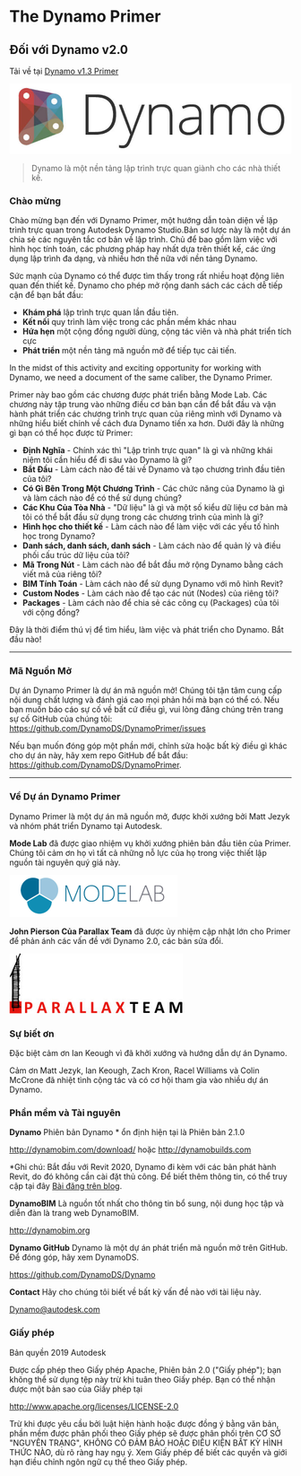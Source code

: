 # The Dynamo Primer

## Đối với Dynamo v2.0
Tải về tại [Dynamo v1.3 Primer](http://primer.dynamobim.org/en/Appendix/DynamoPrimer-Print1_3.pdf)

![Dynamo Logo](images/dynamo_logo_dark-trim.jpg)

> Dynamo là một nền tảng lập trình trực quan giành cho các nhà thiết kế.

### Chào mừng
Chào mừng bạn đến với Dynamo Primer, một hướng dẫn toàn diện về lập trình trực quan trong Autodesk Dynamo Studio.Bản sơ lược này là một dự án chia sẻ các nguyên tắc cơ bản về lập trình. Chủ để bao gồm làm việc với hình học tính toán, các phương pháp hay nhất dựa trên thiết kế, các ứng dụng lập trình đa dạng, và nhiều hơn thế nữa với nền tảng Dynamo.

Sức mạnh của Dynamo có thể được tìm thấy trong rất nhiều hoạt động liên quan đến thiết kế. Dynamo cho phép mở rộng danh sách các cách dễ tiếp cận để bạn bắt đầu:
* **Khám phá** lập trình trực quan lần đầu tiên.
* **Kết nối** quy trình làm việc trong các phần mềm khác nhau
* **Hứa hẹn** một cộng đồng người dùng, cộng tác viên và nhà phát triển tích cực
* **Phát triển** một nền tảng mã nguồn mở để tiếp tục cải tiến.

In the midst of this activity and exciting opportunity for working with Dynamo, we need a document of the same caliber, the Dynamo Primer.

Primer này bao gồm các chương được phát triển bằng Mode Lab. Các chương này tập trung vào những điều cơ bản bạn cần để bắt đầu và vận hành phát triển các chương trình trực quan của riêng mình với Dynamo và những hiểu biết chính về cách đưa Dynamo tiến xa hơn. Dưới đây là những gì bạn có thể học được từ Primer:

* **Định Nghĩa** - Chính xác thì "Lập trình trực quan" là gì và những khái niệm tôi cần hiểu để đi sâu vào Dynamo là gì?
* **Bắt Đầu** - Làm cách nào để tải về Dynamo và tạo chương trình đầu tiên của tôi?
* **Có Gì Bên Trong Một Chương Trình** - Các chức năng của Dynamo là gì và làm cách nào để có thể sử dụng chúng?
* **Các Khu Của Tòa Nhà** - "Dữ liệu" là gì và một số kiểu dữ liệu cơ bản mà tôi có thể bắt đầu sử dụng trong các chương trình của mình là gì?
* **Hình học cho thiết kế** - Làm cách nào để làm việc với các yếu tố hình học trong Dynamo?
* **Danh sách, danh sách, danh sách** - Làm cách nào để quản lý và điều phối cấu trúc dữ liệu của tôi?
* **Mã Trong Nút** - Làm cách nào để bắt đầu mở rộng Dynamo bằng cách viết mã của riêng tôi?
* **BIM Tính Toán** - Làm cách nào để sử dụng Dynamo với mô hình Revit?
* **Custom Nodes** - Làm cách nào để tạo các nút (Nodes) của riêng tôi?
* **Packages** - Làm cách nào để chia sẻ các công cụ (Packages) của tôi với cộng đồng?

Đây là thời điểm thú vị để tìm hiểu, làm việc và phát triển cho Dynamo. Bắt đầu nào!

---

### Mã Nguồn Mở
Dự án Dynamo Primer là dự án mã nguồn mở! Chúng tôi tận tâm cung cấp nội dung chất lượng và đánh giá cao mọi phản hồi mà bạn có thể có. Nếu bạn muốn báo cáo sự cố về bất cứ điều gì, vui lòng đăng chúng trên trang sự cố GitHub của chúng tôi: https://github.com/DynamoDS/DynamoPrimer/issues

Nếu bạn muốn đóng góp một phần mới, chỉnh sửa hoặc bất kỳ điều gì khác cho dự án này, hãy xem repo GitHub để bắt đầu: https://github.com/DynamoDS/DynamoPrimer.

---
### Về Dự án Dynamo Primer
Dynamo Primer là một dự án mã nguồn mở, được khởi xướng bởi Matt Jezyk và nhóm phát triển Dynamo tại Autodesk.

**Mode Lab** đã được giao nhiệm vụ khởi xướng phiên bản đầu tiên của Primer. Chúng tôi cảm ơn họ vì tất cả những nỗ lực của họ trong việc thiết lập nguồn tài nguyên quý giá này.

[<img src="images/MODELAB_Logo.png">](http://modelab.is)

**John Pierson Của Parallax Team** đã được ủy nhiệm cập nhật lớn cho Primer để phản ánh các vấn đề với Dynamo 2.0, các bản sửa đổi.

[<img src="images/PRLX_Logo.jpg">](http://www.parallaxteam.com/)
### Sự biết ơn

Đặc biệt cảm ơn Ian Keough vì đã khởi xướng và hướng dẫn dự án Dynamo.

Cảm ơn Matt Jezyk, Ian Keough, Zach Kron, Racel Williams và Colin McCrone đã nhiệt tình cộng tác và có cơ hội tham gia vào nhiều dự án Dynamo.

### Phần mềm và Tài nguyên
**Dynamo** Phiên bản Dynamo * ổn định hiện tại là Phiên bản 2.1.0

http://dynamobim.com/download/ hoặc http://dynamobuilds.com

*Ghi chú: Bắt đầu với Revit 2020, Dynamo đi kèm với các bản phát hành Revit, do đó không cần cài đặt thủ công. Để biết thêm thông tin, có thể truy cập tại đây [Bài đăng trên blog](https://dynamobim.org/dynamo-core-2-1-release/).

**DynamoBIM** Là nguồn tốt nhất cho thông tin bổ sung, nội dung học tập và diễn đàn là trang web DynamoBIM.

http://dynamobim.org

**Dynamo GitHub** Dynamo là một dự án phát triển mã nguồn mở trên GitHub. Để đóng góp, hãy xem DynamoDS.

https://github.com/DynamoDS/Dynamo

**Contact** Hãy cho chúng tôi biết về bất kỳ vấn đề nào với tài liệu này.

Dynamo@autodesk.com

### Giấy phép
Bản quyền 2019 Autodesk

Được cấp phép theo Giấy phép Apache, Phiên bản 2.0 ("Giấy phép"); bạn không thể sử dụng tệp này trừ khi tuân theo Giấy phép. Bạn có thể nhận được một bản sao của Giấy phép tại

http://www.apache.org/licenses/LICENSE-2.0

Trừ khi được yêu cầu bởi luật hiện hành hoặc được đồng ý bằng văn bản, phần mềm được phân phối theo Giấy phép sẽ được phân phối trên CƠ SỞ "NGUYÊN TRẠNG", KHÔNG CÓ ĐẢM BẢO HOẶC ĐIỀU KIỆN BẤT KỲ HÌNH THỨC NÀO, dù rõ ràng hay ngụ ý. Xem Giấy phép để biết các quyền và giới hạn điều chỉnh ngôn ngữ cụ thể theo Giấy phép.
